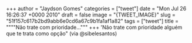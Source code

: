 
+++
author = "Jaydson Gomes"
categories = ["tweet"]
date = "Mon Jul 26 16:26:37 +0000 2010"
draft = false
image = "{TWEET_IMAGE}"
slug = "51f157c617b2bd9abb6e0cd6a67c9b1fa1af1a82"
tags = ["tweet"]
title = """"Não trate com prioridade..."""
+++
'Não trate com prioridade alguém que te trata como opção" (via @sibelesantos)
